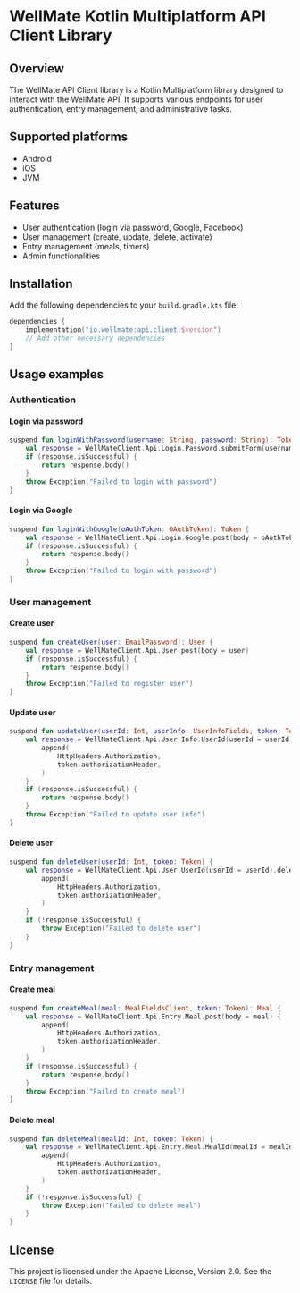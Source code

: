 # WellMate Kotlin Multiplatform API Client Library

## Overview

The WellMate API Client library is a Kotlin Multiplatform library designed to interact with the WellMate API. It
supports various endpoints for user authentication, entry management, and administrative tasks.

## Supported platforms

- Android
- iOS
- JVM

## Features

- User authentication (login via password, Google, Facebook)
- User management (create, update, delete, activate)
- Entry management (meals, timers)
- Admin functionalities

## Installation

Add the following dependencies to your `build.gradle.kts` file:

```kotlin
dependencies {
    implementation("io.wellmate:api.client:$version")
    // Add other necessary dependencies
}
```

## Usage examples

### Authentication

#### Login via password

```kotlin
suspend fun loginWithPassword(username: String, password: String): Token {
    val response = WellMateClient.Api.Login.Password.submitForm(username, password)
    if (response.isSuccessful) {
        return response.body()
    }
    throw Exception("Failed to login with password")
}
```

#### Login via Google

```kotlin
suspend fun loginWithGoogle(oAuthToken: OAuthToken): Token {
    val response = WellMateClient.Api.Login.Google.post(body = oAuthToken)
    if (response.isSuccessful) {
        return response.body()
    }
    throw Exception("Failed to login with password")
}
```

### User management

#### Create user

```kotlin
suspend fun createUser(user: EmailPassword): User {
    val response = WellMateClient.Api.User.post(body = user)
    if (response.isSuccessful) {
        return response.body()
    }
    throw Exception("Failed to register user")
}
```

#### Update user

```kotlin
suspend fun updateUser(userId: Int, userInfo: UserInfoFields, token: Token): UserInfo {
    val response = WellMateClient.Api.User.Info.UserId(userId = userId).post(body = userInfo) {
        append(
            HttpHeaders.Authorization,
            token.authorizationHeader,
        )
    }
    if (response.isSuccessful) {
        return response.body()
    }
    throw Exception("Failed to update user info")
}
```

#### Delete user

```kotlin
suspend fun deleteUser(userId: Int, token: Token) {
    val response = WellMateClient.Api.User.UserId(userId = userId).delete {
        append(
            HttpHeaders.Authorization,
            token.authorizationHeader,
        )
    }
    if (!response.isSuccessful) {
        throw Exception("Failed to delete user")
    }
}
```

### Entry management

#### Create meal

```kotlin
suspend fun createMeal(meal: MealFieldsClient, token: Token): Meal {
    val response = WellMateClient.Api.Entry.Meal.post(body = meal) {
        append(
            HttpHeaders.Authorization,
            token.authorizationHeader,
        )
    }
    if (response.isSuccessful) {
        return response.body()
    }
    throw Exception("Failed to create meal")
}
```

#### Delete meal

```kotlin
suspend fun deleteMeal(mealId: Int, token: Token) {
    val response = WellMateClient.Api.Entry.Meal.MealId(mealId = mealId).delete {
        append(
            HttpHeaders.Authorization,
            token.authorizationHeader,
        )
    }
    if (!response.isSuccessful) {
        throw Exception("Failed to delete meal")
    }
}
```

## License

This project is licensed under the Apache License, Version 2.0. See the `LICENSE` file for details.
